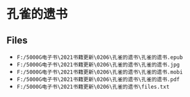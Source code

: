 # 孔雀的遗书

## Files

- `F:/5000G电子书\2021书籍更新\0206\孔雀的遗书\孔雀的遗书.epub`
- `F:/5000G电子书\2021书籍更新\0206\孔雀的遗书\孔雀的遗书.jpg`
- `F:/5000G电子书\2021书籍更新\0206\孔雀的遗书\孔雀的遗书.mobi`
- `F:/5000G电子书\2021书籍更新\0206\孔雀的遗书\孔雀的遗书.pdf`
- `F:/5000G电子书\2021书籍更新\0206\孔雀的遗书\files.txt`
